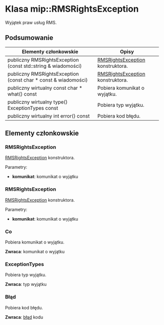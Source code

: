 # <a name="class-miprmsrightsexception"></a>Klasa mip::RMSRightsException 
Wyjątek praw usług RMS.
  
## <a name="summary"></a>Podsumowanie
 Elementy członkowskie                        | Opisy                                
--------------------------------|---------------------------------------------
 publiczny RMSRightsException (const std::string & wiadomości)  |  [RMSRightsException](class_mip_rmsrightsexception.md) konstruktora.
 publiczny RMSRightsException (const char * const & wiadomości)  |  [RMSRightsException](class_mip_rmsrightsexception.md) konstruktora.
 publiczny wirtualny const char * what() const  |  Pobiera komunikat o wyjątku.
 publiczny wirtualny type() ExceptionTypes const  |  Pobiera typ wyjątku.
 publiczny wirtualny int error() const  |  Pobiera kod błędu.
  
## <a name="members"></a>Elementy członkowskie
  
### <a name="rmsrightsexception"></a>RMSRightsException
[RMSRightsException](class_mip_rmsrightsexception.md) konstruktora.

Parametry:  
* **komunikat**: komunikat o wyjątku


  
### <a name="rmsrightsexception"></a>RMSRightsException
[RMSRightsException](class_mip_rmsrightsexception.md) konstruktora.

Parametry:  
* **komunikat**: komunikat o wyjątku


  
### <a name="what"></a>Co
Pobiera komunikat o wyjątku.

  
**Zwraca**: komunikat o wyjątku
  
### <a name="exceptiontypes"></a>ExceptionTypes
Pobiera typ wyjątku.

  
**Zwraca**: typ wyjątku
  
### <a name="error"></a>Błąd
Pobiera kod błędu.

  
**Zwraca**: [błąd](class_mip_error.md) kodu